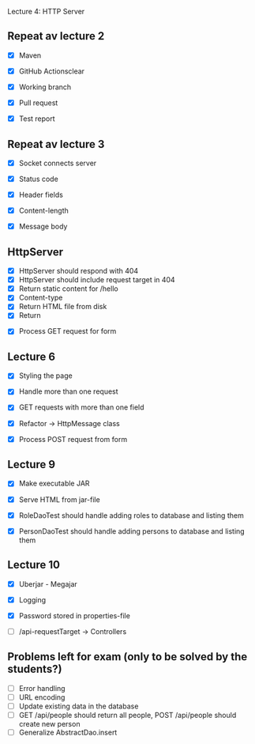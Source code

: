Lecture 4: HTTP Server

## Repeat av lecture 2

* [x] Maven
* [x] GitHub Actionsclear
* [x] Working branch
* [x] Pull request
* [x] Test report


## Repeat av lecture 3

* [x] Socket connects server
* [x] Status code
* [x] Header fields
* [x] Content-length
* [x] Message body


## HttpServer

* [x] HttpServer should respond with 404
* [x] HttpServer should include request target in 404
* [x] Return static content for /hello
* [x] Content-type
* [x] Return HTML file from disk
* [x] Return <form>
* [x] Process GET request for form

## Lecture 6

* [x] Styling the page
* [x] Handle more than one request
* [x] GET requests with more than one field
* [x] Refactor -> HttpMessage class
* [x] Process POST request from form


## Lecture 9

* [x] Make executable JAR
* [x] Serve HTML from jar-file
* [x] RoleDaoTest should handle adding roles to database and listing them
* [x] PersonDaoTest should handle adding persons to database and listing them


## Lecture 10
* [x] Uberjar - Megajar
* [x] Logging
* [x] Password stored in properties-file
* [ ] /api-requestTarget -> Controllers


## Problems left for exam (only to be solved by the students?)

* [ ] Error handling
* [ ] URL encoding
* [ ] Update existing data in the database
* [ ] GET /api/people should return all people, POST /api/people should create new person
* [ ] Generalize AbstractDao.insert